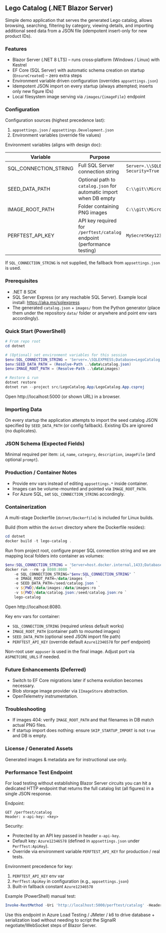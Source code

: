 ## Lego Catalog (.NET Blazor Server)

Simple demo application that serves the generated Lego catalog, allows browsing, searching, filtering by category, viewing details, and importing additional seed data from a JSON file (idempotent insert-only for new product IDs).

### Features
- Blazor Server (.NET 8 LTS) – runs cross‑platform (Windows / Linux) with Kestrel
- EF Core (SQL Server) with automatic schema creation on startup (`EnsureCreated`) – zero extra steps
- Environment variable driven configuration (overrides `appsettings.json`)
- Idempotent JSON import on every startup (always attempted; inserts only new figure IDs)
- Local filesystem image serving via `/images/{imageFile}` endpoint

### Configuration
Configuration sources (highest precedence last):
1. `appsettings.json` / `appsettings.Development.json`
2. Environment variables (override file values)

Environment variables (aligns with design doc):

| Variable | Purpose | Example |
|----------|---------|---------|
| SQL_CONNECTION_STRING | Full SQL Server connection string | `Server=.\\SQLEXPRESS;Database=LegoCatalog;TrustServerCertificate=True;Integrated Security=True` |
| SEED_DATA_PATH | Optional path to `catalog.json` for automatic import when DB empty | `C:\\git\\MicroHack-AppInnovation\\data\\catalog.json` |
| IMAGE_ROOT_PATH | Folder containing PNG images | `C:\\git\\MicroHack-AppInnovation\\data\\images` |
| PERFTEST_API_KEY | API key required for `/perftest/catalog` endpoint (performance testing) | `MySecretKey123` |

If `SQL_CONNECTION_STRING` is not supplied, the fallback from `appsettings.json` is used.

### Prerequisites
- .NET 8 SDK
- SQL Server Express (or any reachable SQL Server). Example local install: https://aka.ms/sqlexpress
- The generated `catalog.json` + `images/` from the Python generator (place them under the repository `data/` folder or anywhere and point env vars accordingly).

### Quick Start (PowerShell)
```powershell
# From repo root
cd dotnet

# (Optional) set environment variables for this session
$env:SQL_CONNECTION_STRING = 'Server=.\SQLEXPRESS;Database=LegoCatalog;TrustServerCertificate=True;Integrated Security=True'
$env:SEED_DATA_PATH = (Resolve-Path ..\data\catalog.json)
$env:IMAGE_ROOT_PATH = (Resolve-Path ..\data\images)

# Restore & run
dotnet restore
dotnet run --project src/LegoCatalog.App/LegoCatalog.App.csproj
```

Open http://localhost:5000 (or shown URL) in a browser.

### Importing Data
On every startup the application attempts to import the seed catalog JSON specified by `SEED_DATA_PATH` (or config fallback). Existing IDs are ignored (no duplicates).

### JSON Schema (Expected Fields)
Minimal required per item: `id`, `name`, `category`, `description`, `imageFile` (and optional `prompt`).

### Production / Container Notes
- Provide env vars instead of editing `appsettings.*` inside container.
- Images can be volume-mounted and pointed via `IMAGE_ROOT_PATH`.
- For Azure SQL, set `SQL_CONNECTION_STRING` accordingly.

### Containerization
A multi-stage Dockerfile (`dotnet/Dockerfile`) is included for Linux builds.

Build (from within the `dotnet` directory where the Dockerfile resides):
```powershell
cd dotnet
docker build -t lego-catalog .
```

Run from project root, configure proper SQL connection string and we are mapping local folders into container as volumes:
```powershell
$env:SQL_CONNECTION_STRING = 'Server=host.docker.internal,1433;Database=LegoCatalog;User Id=sa;Password=Your_password123;TrustServerCertificate=True'
docker run --rm -p 8080:8080 `
	-e SQL_CONNECTION_STRING="$env:SQL_CONNECTION_STRING" `
	-e IMAGE_ROOT_PATH=/data/images `
	-e SEED_DATA_PATH=/seed/catalog.json `
	-v ${PWD}/data/images:/data/images:ro `
	-v ${PWD}/data/catalog.json:/seed/catalog.json:ro `
	lego-catalog
```

Open http://localhost:8080.

Key env vars for container:
- `SQL_CONNECTION_STRING` (required unless default works)
- `IMAGE_ROOT_PATH` (container path to mounted images)
- `SEED_DATA_PATH` (optional seed JSON import file path)
- `PERFTEST_API_KEY` (override default `Azure12346578` for perf endpoint)

Non-root user `appuser` is used in the final image. Adjust port via `ASPNETCORE_URLS` if needed.

### Future Enhancements (Deferred)
- Switch to EF Core migrations later if schema evolution becomes necessary.
- Blob storage image provider via `IImageStore` abstraction.
- OpenTelemetry instrumentation.

### Troubleshooting
- If images 404: verify `IMAGE_ROOT_PATH` and that filenames in DB match actual PNG files.
- If startup import does nothing: ensure `SKIP_STARTUP_IMPORT` is not `true` and DB is empty.

### License / Generated Assets
Generated images & metadata are for instructional use only.

### Performance Test Endpoint
For load testing without establishing Blazor Server circuits you can hit a dedicated HTTP endpoint that returns the full catalog list (all figures) in a single JSON response.

Endpoint:
```
GET /perftest/catalog
Header: x-api-key: <key>
```

Security:
- Protected by an API key passed in header `x-api-key`.
- Default key: `Azure12346578` (defined in `appsettings.json` under `PerfTest:ApiKey`).
- Override via environment variable `PERFTEST_API_KEY` for production / real tests.

Environment precedence for key:
1. `PERFTEST_API_KEY` env var
2. `PerfTest:ApiKey` in configuration (e.g., `appsettings.json`)
3. Built-in fallback constant `Azure12346578`

Example (PowerShell) manual test:
```powershell
Invoke-RestMethod -Uri 'http://localhost:5000/perftest/catalog' -Headers @{ 'x-api-key' = 'Azure12346578' }
```

Use this endpoint in Azure Load Testing / JMeter / k6 to drive database + serialization load without needing to script the SignalR negotiate/WebSocket steps of Blazor Server.

